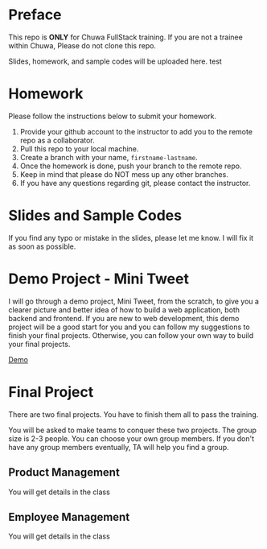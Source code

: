 # Preface

This repo is **ONLY** for Chuwa FullStack training. If you are not a trainee within Chuwa, Please do not clone this repo.

Slides, homework, and sample codes will be uploaded here. test

# Homework

Please follow the instructions below to submit your homework.

1. Provide your github account to the instructor to add you to the remote repo as a collaborator.
2. Pull this repo to your local machine.
3. Create a branch with your name, `firstname-lastname`.
4. Once the homework is done, push your branch to the remote repo.
5. Keep in mind that please do NOT mess up any other branches.
6. If you have any questions regarding git, please contact the instructor.

# Slides and Sample Codes

If you find any typo or mistake in the slides, please let me know. I will fix it as soon as possible.

# Demo Project - Mini Tweet

I will go through a demo project, Mini Tweet, from the scratch, to give you a clearer picture and better idea of how to build a web application, both backend and frontend. If you are new to web development, this demo project will be a good start for you and you can follow my suggestions to finish your final projects. Otherwise, you can follow your own way to build your final projects.

[Demo](https://demo.chuwaweb.com/)

# Final Project

There are two final projects. You have to finish them all to pass the training.

You will be asked to make teams to conquer these two projects. The group size is 2-3 people. You can choose your own group members. If you don't have any group members eventually, TA will help you find a group.

## Product Management

You will get details in the class

## Employee Management

You will get details in the class
